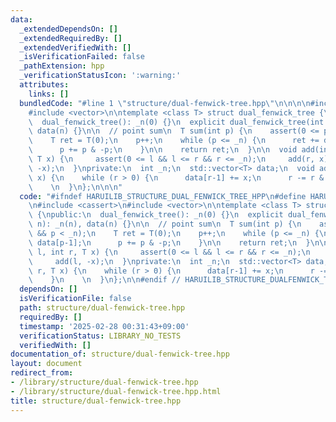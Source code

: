 ```yaml
---
data:
  _extendedDependsOn: []
  _extendedRequiredBy: []
  _extendedVerifiedWith: []
  _isVerificationFailed: false
  _pathExtension: hpp
  _verificationStatusIcon: ':warning:'
  attributes:
    links: []
  bundledCode: "#line 1 \"structure/dual-fenwick-tree.hpp\"\n\n\n\n#include <cassert>\n\
    #include <vector>\n\ntemplate <class T> struct dual_fenwick_tree {\npublic:\n\
    \  dual_fenwick_tree(): _n(0) {}\n  explicit dual_fenwick_tree(int n): _n(n),\
    \ data(n) {}\n\n  // point sum\n  T sum(int p) {\n    assert(0 <= p && p < _n);\n\
    \    T ret = T(0);\n    p++;\n    while (p <= _n) {\n      ret += data[p-1];\n\
    \      p += p & -p;\n    }\n\n    return ret;\n  }\n\n  void add(int l, int r,\
    \ T x) {\n     assert(0 <= l && l <= r && r <= _n);\n     add(r, x);\n     add(l,\
    \ -x);\n  }\nprivate:\n  int _n;\n  std::vector<T> data;\n  void add(int r, T\
    \ x) {\n    while (r > 0) {\n      data[r-1] += x;\n      r -= r & -r;\n    }\n\
    \    \n  }\n};\n\n\n"
  code: "#ifndef HARUILIB_STRUCTURE_DUAL_FENWICK_TREE_HPP\n#define HARUILIB_STRUCTURE_DUAL_FENWICK_TREE_HPP\n\
    \n#include <cassert>\n#include <vector>\n\ntemplate <class T> struct dual_fenwick_tree\
    \ {\npublic:\n  dual_fenwick_tree(): _n(0) {}\n  explicit dual_fenwick_tree(int\
    \ n): _n(n), data(n) {}\n\n  // point sum\n  T sum(int p) {\n    assert(0 <= p\
    \ && p < _n);\n    T ret = T(0);\n    p++;\n    while (p <= _n) {\n      ret +=\
    \ data[p-1];\n      p += p & -p;\n    }\n\n    return ret;\n  }\n\n  void add(int\
    \ l, int r, T x) {\n     assert(0 <= l && l <= r && r <= _n);\n     add(r, x);\n\
    \     add(l, -x);\n  }\nprivate:\n  int _n;\n  std::vector<T> data;\n  void add(int\
    \ r, T x) {\n    while (r > 0) {\n      data[r-1] += x;\n      r -= r & -r;\n\
    \    }\n    \n  }\n};\n\n#endif // HARUILIB_STRUCTURE_DUALFENWICK_TREE_HPP\n"
  dependsOn: []
  isVerificationFile: false
  path: structure/dual-fenwick-tree.hpp
  requiredBy: []
  timestamp: '2025-02-28 00:31:43+09:00'
  verificationStatus: LIBRARY_NO_TESTS
  verifiedWith: []
documentation_of: structure/dual-fenwick-tree.hpp
layout: document
redirect_from:
- /library/structure/dual-fenwick-tree.hpp
- /library/structure/dual-fenwick-tree.hpp.html
title: structure/dual-fenwick-tree.hpp
---
```

